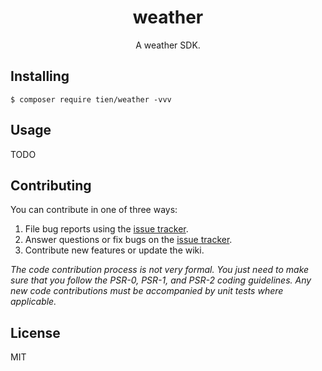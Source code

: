 <h1 align="center"> weather </h1>

<p align="center"> A weather SDK.</p>


## Installing

```shell
$ composer require tien/weather -vvv
```

## Usage

TODO

## Contributing

You can contribute in one of three ways:

1. File bug reports using the [issue tracker](https://github.com/tien/weather/issues).
2. Answer questions or fix bugs on the [issue tracker](https://github.com/tien/weather/issues).
3. Contribute new features or update the wiki.

_The code contribution process is not very formal. You just need to make sure that you follow the PSR-0, PSR-1, and PSR-2 coding guidelines. Any new code contributions must be accompanied by unit tests where applicable._

## License

MIT